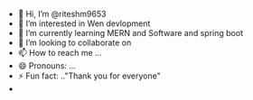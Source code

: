 - 👋 Hi, I’m @riteshm9653
- 👀 I’m interested in Wen devlopment
- 🌱 I’m currently learning MERN and Software and spring boot
- 💞️ I’m looking to collaborate on 
- 📫 How to reach me ...
- 😄 Pronouns: ...
- ⚡ Fun fact: .."Thank you for everyone"
- 

<!---
riteshm9653/riteshm9653 is a ✨ special ✨ repository because its `README.md` (this file) appears on your GitHub profile.
You can click the Preview link to take a look at your changes.
--->
